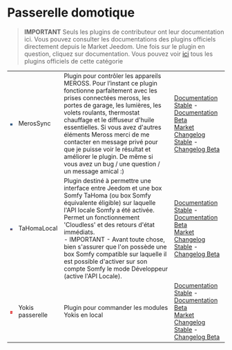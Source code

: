 
# Passerelle domotique


>**IMPORTANT**
>Seuls les plugins de contributeur ont leur documentation ici. Vous pouvez consulter les documentations des plugins officiels directement depuis le Market Jeedom. Une fois sur le plugin en question, cliquez sur documentation.
>Vous pouvez voir [ici](https://market.jeedom.com/index.php?v=d&p=market&type=plugin&categorie=home+automation+protocol) tous les plugins officiels de cette catégorie


| | | | |
|--- | --- | --- | ---|
|<img src="MerosSync/MerosSync_icon.png" class="pluginLogo" width="100" />|MerosSync|Plugin pour contrôler les appareils MEROSS. Pour l’instant ce plugin fonctionne parfaitement avec les prises connectées meross, les portes de garage, les lumières, les volets roulants, thermostat chauffage et le diffuseur d'huile essentielles. Si vous avez d'autres éléments Meross merci de me contacter en message privé pour que je puisse voir le résultat et améliorer le plugin. De même si vous avez un bug / une question / un message amical :)|[Documentation Stable](https://github.com/impulsio/MerosSync/blob/main/docs/fr_FR/index.md) - [Documentation Beta](https://github.com/impulsio/MerosSync/blob/main/docs/fr_FR/index.md)<br/>[Market](https://market.jeedom.com/index.php?v=d&p=market_display&id=4329)<br/>[Changelog Stable](https://github.com/impulsio/MerosSync/blob/main/docs/fr_FR/changelog.md) - [Changelog Beta](https://github.com/impulsio/MerosSync/blob/main/docs/fr_FR/changelog.md)|
|<img src="TaHomaLocal/TaHomaLocal_icon.png" class="pluginLogo" width="100" />|TaHomaLocal|Plugin destiné à permettre une interface entre Jeedom et une box Somfy TaHoma (ou box Somfy équivalente éligible) sur laquelle l'API locale Somfy a été activée. Permet un fonctionnement 'Cloudless' et des retours d'état immédiats.<br> - IMPORTANT - Avant toute chose, bien s'assurer que l'on possède une box Somfy compatible sur laquelle il est possible d'activer sur son compte Somfy le mode Développeur (active l'API Locale).|[Documentation Stable](https://eridani78.github.io/TaHomaLocal-Doc/fr_FR/) - [Documentation Beta](https://eridani78.github.io/TaHomaLocal-Doc/fr_FR/)<br/>[Market](https://market.jeedom.com/index.php?v=d&p=market_display&id=4445)<br/>[Changelog Stable](https://eridani78.github.io/TaHomaLocal-Doc/fr_FR/changelog) - [Changelog Beta](https://eridani78.github.io/TaHomaLocal-Doc/fr_FR/changelog)|
|<img src="Yokis/Yokis_icon.png" class="pluginLogo" width="100" />|Yokis passerelle|Plugin pour commander les modules Yokis en local|[Documentation Stable](https://nwailly.github.io/Yokis_DOCS/docs/fr_FR/Index) - [Documentation Beta](https://nwailly.github.io/Yokis_DOCS/docs/fr_FR/Indexbeta)<br/>[Market](https://market.jeedom.com/index.php?v=d&p=market_display&id=4248)<br/>[Changelog Stable](https://nwailly.github.io/Yokis_DOCS/docs/fr_FR/changelog) - [Changelog Beta](https://nwailly.github.io/Yokis_DOCS/docs/fr_FR/changelogbeta)|

